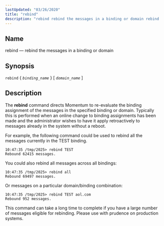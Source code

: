 ```yaml
---
lastUpdated: "03/26/2020"
title: "rebind"
description: "rebind rebind the messages in a binding or domain rebind binding name domain name The rebind command directs Momentum to re evaluate the binding assignment of the messages in the specified binding or domain Typically this is performed when an online change to binding assignments has been made and the..."
---
```


<a name="console_commands.rebind"></a> 
## Name

rebind — rebind the messages in a binding or domain

## Synopsis

`rebind` { *`binding_name`* } [ *`domain_name`* ]

<a name="idp16218128"></a> 
## Description

The **rebind** command directs Momentum to re-evaluate the binding assignment of the messages in the specified binding or domain. Typically this is performed when an online change to binding assignments has been made and the administrator wishes to have it apply retroactively to messages already in the system without a reboot.

For example, the following command could be used to rebind all the messages currently in the TEST binding.

```
10:47:35 /tmp/2025> rebind TEST
Rebound 62415 messages.
```

You could also rebind all messages across all bindings:

```
10:47:35 /tmp/2025> rebind all
Rebound 69497 messages.
```

Or messages on a particular domain/binding combination:

```
10:47:35 /tmp/2025> rebind TEST aol.com
Rebound 952 messages.
```

This command can take a long time to complete if you have a large number of messages eligible for rebinding. Please use with prudence on production systems.